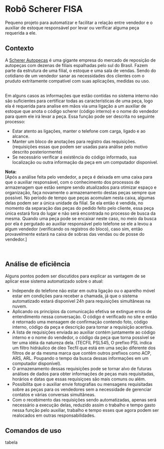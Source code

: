 <h1>Robô Scherer FISA</h1>
Pequeno projeto para automatizar e facilitar a relação entre vendedor e o auxiliar de estoque responsável por levar ou
verificar alguma peça requerida a ele.

<h2>Contexto</h2>
A <a href="https://www.scherer-sa.com.br/">Scherer Autopeças</a> é uma gigante empresa do
mercado de reposição de autopeças com dezenas de filiais espalhadas pelo sul do Brasil. 
Fazem parte da estrutura de uma filial, o estoque e uma sala de vendas. Sendo do cotidiano de um vendedor sanar as necessidades dos clientes
com o pruduto extritamente compatível com suas aplicações, medidas ou uso.<br><br>

Em alguns casos as informações que estão contidas no sistema interno não são suficientes para certificar todas as características de uma peça, logo ela
é requerida para analise em mãos via uma ligação a um auxiliar de estoque que anota o código scherer (código interno) e o nome do vendedor para quem ele irá
levar a peça. Essa função pode ser descrita no seguinte processo:
<ul>
  <li>Estar atento as ligações, manter o telefone com carga, ligado e ao alcance.
  <li>Manter um bloco de anotações para registro das requisições.<br>
  (requisições essas que podem ser usadas para análise pelo motivo descrito posteriormente)
  <li>Se necessário verificar a existência do código informado, sua localização ou outra informação da peça em um computador disponível. 
</ul>
<b>Nota:</b><br>
[Após a análise feita pelo vendedor, a peça é deixada em uma caixa para que o auxiliar responsável, com o conhecimento
dos processos de armazenagem que estão sempre sendo atualizados para otimizar espaço e organização, faça novamente o armazenamento destas peças sempre
que possível. No período de tempo que peças acomulam nesta caixa, algumas delas podem ser a única unidade da filial. Se ela então é vendida, no momento da
separação das peças do pedido feito pelo cliente, essa peça única estará fora do lugar e não será encontrada no processo de busca da mesma.
Quando uma peça pode se encaixar neste caso, no meio da busca por ela é pergutado ao auxiliar responsável pelo telefone se ele a levou a algum vendedor
(verificando os registros do bloco), caso sim, então provavelmente estará na caixa de sobras das vendas ou de posse do vendedor.]

<br><h2>Análise de eficiência</h2>
Alguns pontos podem ser discutidos para explicar as vantagem de se aplicar esse sistema automatizado sobre o atual:<br>
<ul>
  <li>Independe do telefone não estar em outra ligação ou o aparelho móvel estar em condições para receber a chamada,
  já que o sistema automatizado estará disponível 24h para requisições simultâneas na nuvem.
  <li>Aplicando os princípios da comunicação efetiva se extingue erros de entendimento nessa conversação. O código é verificado no site e então é
  retornado uma mensagem de confirmação contendo foto, código interno, código da peça e descrição para tornar a requisição acertiva.
  <li>A lista de requisições enviada ao auxiliar contém juntamente ao código interno e o nome do vendedor, o código da peça que torna possível se ter 
  uma idéia da natureza dela. (TECFIL PSL545, O prefixo PSL indica um filtro hidráulico de óleo Tecfil que está em uma seção diferente dos filtros de ar
  da mesma marca que contêm outros prefixos como ACP, ARS, ARL. Poupando o tempo da busca dessas informações em um computador disponível).
  <li>O armazenamento dessas requisições pode se tornar alvo de futuras análises de dados para obter informações de peças mais requisitadas, horários e datas  que essas requisiçoes são mais comuns ou além.
  <li>Possibilita que o auxiliar envie fotografias ou mensagens requisitadas sobre as peças para os vendedores sem a necessidade de gerenciar contatos e várias conversas simultâneas.
  <li>Com o recebimento das requisições sendo automatizadas, apenas será necessário a execução delas, reduzido assim o trabalho e tempo gasto nessa função pelo auxiliar, trabalho e tempo esses que agora podem ser realocados em outras responsabilidades.
</ul>
<h2>Comandos de uso</h2>
tabela
